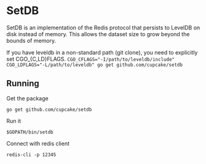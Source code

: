 # SetDB

SetDB is an implementation of the Redis protocol that persists to LevelDB on
disk instead of memory. This allows the dataset size to grow beyond the bounds
of memory.

If you have leveldb in a non-standard path (git clone), you need to explicitly set CGO_{C,LD}FLAGS.
`CGO_CFLAGS="-I/path/to/leveldb/include" CGO_LDFLAGS="-L/path/to/leveldb" go get github.com/cupcake/setdb`

## Running

Get the package

    go get github.com/cupcake/setdb

Run it

    $GOPATH/bin/setdb

Connect with redis client

    redis-cli -p 12345
